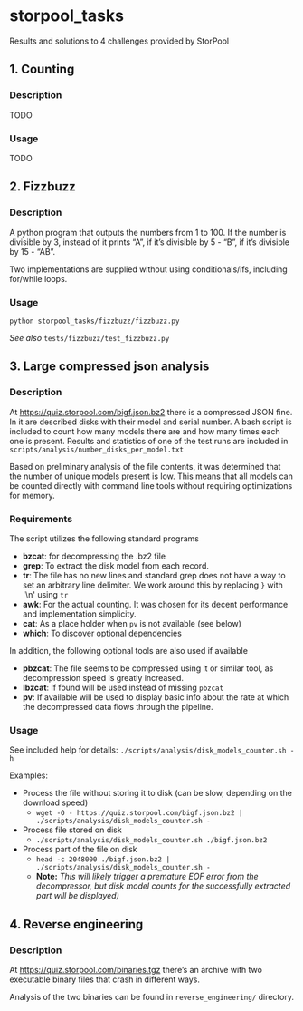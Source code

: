 # storpool_tasks
Results and solutions to 4 challenges provided by StorPool


## 1. Counting

### Description

TODO

### Usage

TODO

## 2. Fizzbuzz

### Description

A python program that outputs the numbers from 1 to 100. If the number is divisible by 3, instead
of it prints “A”, if it’s divisible by 5 - “B”, if it’s divisible by 15 - “AB”.

Two implementations are supplied without using conditionals/ifs, including for/while loops.

### Usage

`python storpool_tasks/fizzbuzz/fizzbuzz.py`

_See also_ `tests/fizzbuzz/test_fizzbuzz.py`


## 3. Large compressed json analysis

### Description

At https://quiz.storpool.com/bigf.json.bz2 there is a compressed JSON fine. In it are described
disks with their model and serial number. A bash script is included to count how many models there are and how many
times each one is present. Results and statistics of one of the test runs are included in `scripts/analysis/number_disks_per_model.txt`

Based on preliminary analysis of the file contents, it was determined that the number of unique models present is low. This means that all models can be counted directly with command line tools without requiring optimizations for memory.

### Requirements

The script utilizes the following standard programs
* __bzcat__: for decompressing the .bz2 file
* __grep__: To extract the disk model from each record.
* __tr__: The file has no new lines and standard grep does not have a way to set an arbitrary line delimiter. We work around this by replacing `}` with '\n' using `tr`
* __awk__: For the actual counting. It was chosen for its decent performance and implementation simplicity.
* __cat__: As a place holder when `pv` is not available (see below)
* __which__: To discover optional dependencies

In addition, the following optional tools are also used if available

* __pbzcat__: The file seems to be compressed using it or similar tool, as decompression speed is greatly increased.
* __lbzcat__: If found will be used instead of missing `pbzcat`
* __pv__: If available will be used to display basic info about the rate at which the decompressed data flows through the pipeline.

### Usage

See included help for details: `./scripts/analysis/disk_models_counter.sh -h`

Examples:

* Process the file without storing it to disk (can be slow, depending on the download speed)
  * `wget -O - https://quiz.storpool.com/bigf.json.bz2 | ./scripts/analysis/disk_models_counter.sh -`
* Process file stored on disk
  * `./scripts/analysis/disk_models_counter.sh ./bigf.json.bz2`
* Process part of the file on disk
  * `head -c 2048000 ./bigf.json.bz2 | ./scripts/analysis/disk_models_counter.sh -`
  * __Note:__ _This will likely trigger a premature EOF error from the decompressor, but disk model counts for the successfully extracted part will be displayed)_

## 4. Reverse engineering

### Description

At https://quiz.storpool.com/binaries.tgz there’s an archive with two executable binary files that
crash in different ways.

Analysis of the two binaries can be found in `reverse_engineering/` directory.